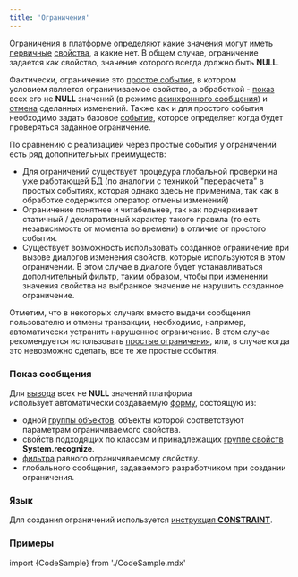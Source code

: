 ```yaml
---
title: 'Ограничения'
---
```


Ограничения в платформе определяют какие значения могут иметь [первичные](Первичные_свойства_DATA.md) [свойства](Свойства.md), а какие нет. В общем случае, ограничение задается как свойство, значение которого всегда должно быть **NULL**.

Фактически, ограничение это [простое событие](Простые_события.md), в котором условием является ограничиваемое свойство, а обработкой - [показ](#показ-сообщения) всех его не **NULL** значений (в режиме [асинхронного сообщения](В_печатном_представлении_PRINT.md#интерактивное-печатное-представление)) и [отмена](Отмена_изменений_CANCEL.md) сделанных изменений. Также как и для простого события необходимо задать базовое [событие](События.md), которое определяет когда будет проверяться заданное ограничение. 

По сравнению с реализацией через простые события у ограничений есть ряд дополнительных преимуществ:

-   Для ограничений существует процедура глобальной проверки на уже работающей БД (по аналогии с техникой "перерасчета" в простых событиях, которая однако здесь не применима, так как в обработке содержится оператор отмены изменений)
-   Ограничение понятнее и читабельнее, так как подчеркивает статичный / декларативный характер такого правила (то есть независимость от момента во времени) в отличие от простого события.
-   Существует возможность использовать созданное ограничение при вызове диалогов изменения свойств, которые используются в этом ограничении. В этом случае в диалоге будет устанавливаться дополнительный фильтр, таким образом, чтобы при изменении значения свойства на выбранное значение не нарушить созданное ограничение.

Отметим, что в некоторых случаях вместо выдачи сообщения пользователю и отмены транзакции, необходимо, например, автоматически устранить нарушенное ограничение. В этом случае рекомендуется использовать [простые ограничения](Простые_ограничения.md), или, в случае когда это невозможно сделать, все те же простые события.

### Показ сообщения

Для [вывода](В_печатном_представлении_PRINT.md) всех не **NULL** значений платформа использует автоматически создаваемую [форму](Формы.md), состоящую из:

-   одной [группы объектов](Структура_формы.md#объекты), объекты которой соответствуют параметрам ограничиваемого свойства.
-   свойств подходящих по классам и принадлежащих [группе свойств](Группы_свойств_и_действий.md) **System.recognize**.
-   [фильтра](Структура_формы.md#фильтры) равного ограничиваемому свойству.
-   глобального сообщения, задаваемого разработчиком при создании ограничения.

### Язык

Для создания ограничений используется [инструкция **CONSTRAINT**](Инструкция_CONSTRAINT.md). 

### Примеры

import {CodeSample} from './CodeSample.mdx'

<CodeSample url="https://ru-documentation.lsfusion.org/sample?file=InstructionSample&block=constraint"/>
